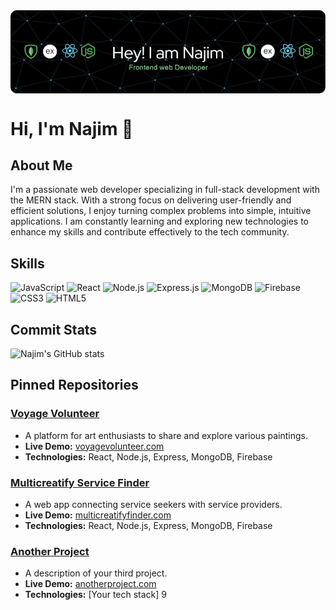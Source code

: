 <img align='center' src='./images/github-header-image.png'/>

# Hi, I'm Najim 👋

## About Me

I'm a passionate web developer specializing in full-stack development with the MERN stack. With a strong focus on delivering user-friendly and efficient solutions, I enjoy turning complex problems into simple, intuitive applications. I am constantly learning and exploring new technologies to enhance my skills and contribute effectively to the tech community.

## Skills

![JavaScript](https://img.shields.io/badge/JavaScript-323330?style=for-the-badge&logo=javascript&logoColor=F7DF1E)
![React](https://img.shields.io/badge/React-20232A?style=for-the-badge&logo=react&logoColor=61DAFB)
![Node.js](https://img.shields.io/badge/Node.js-339933?style=for-the-badge&logo=nodedotjs&logoColor=white)
![Express.js](https://img.shields.io/badge/Express.js-000000?style=for-the-badge&logo=express&logoColor=white)
![MongoDB](https://img.shields.io/badge/MongoDB-4EA94B?style=for-the-badge&logo=mongodb&logoColor=white)
![Firebase](https://img.shields.io/badge/Firebase-FFCA28?style=for-the-badge&logo=firebase&logoColor=white)
![CSS3](https://img.shields.io/badge/CSS3-1572B6?style=for-the-badge&logo=css3&logoColor=white)
![HTML5](https://img.shields.io/badge/HTML5-E34F26?style=for-the-badge&logo=html5&logoColor=white)

## Commit Stats

![Najim's GitHub stats](https://github-readme-stats.vercel.app/api?username=najim2004&show_icons=true&theme=radical)

## Pinned Repositories

### [Voyage Volunteer](https://github.com/najim2004/voyage-volunteer)

- A platform for art enthusiasts to share and explore various paintings.
- **Live Demo:** [voyagevolunteer.com](https://voyagevolunteer.com)
- **Technologies:** React, Node.js, Express, MongoDB, Firebase

### [Multicreatify Service Finder](https://github.com/najim2004/multicreatify-service-finder)

- A web app connecting service seekers with service providers.
- **Live Demo:** [multicreatifyfinder.com](https://multicreatifyfinder.com)
- **Technologies:** React, Node.js, Express, MongoDB, Firebase

### [Another Project](https://github.com/najim2004/another-project)

- A description of your third project.
- **Live Demo:** [anotherproject.com](https://anotherproject.com)
- **Technologies:** [Your tech stack]
  9
